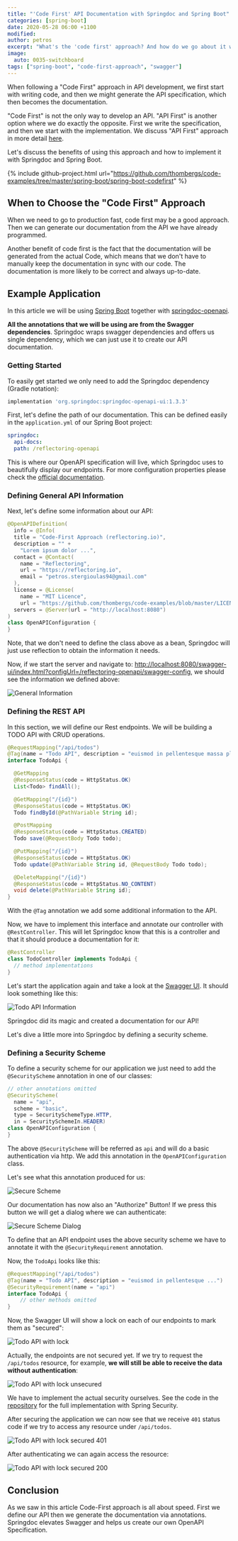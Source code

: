 ```yaml
---
title: "'Code First' API Documentation with Springdoc and Spring Boot"
categories: [spring-boot]
date: 2020-05-28 06:00 +1100
modified: 
author: petros
excerpt: "What's the 'code first' approach? And how do we go about it with Springdoc and Spring Boot? This guide explains and showcases this approach."
image:
  auto: 0035-switchboard
tags: ["spring-boot", "code-first-approach", "swagger"]
---
```


When following a "Code First" approach in API development, we first start with writing code, and then we might generate the API specification, which then becomes the documentation.

"Code First" is not the only way to develop an API. "API First" is another option where we do exactly the opposite. First we write the specification, and then we start with the implementation. 
We discuss "API First" approach in more detail [here](https://reflectoring.io/spring-boot-openapi/).

Let's discuss the benefits of using this approach and how to implement it with Springdoc and Spring Boot.

{% include github-project.html url="https://github.com/thombergs/code-examples/tree/master/spring-boot/spring-boot-codefirst" %}

## When to Choose the "Code First" Approach

When we need to go to production fast, code first may be a good approach. Then we can generate our documentation from the API we have already programmed.

Another benefit of code first is the fact that the documentation will be generated from the actual Code, which means that we don't have to manually keep the documentation in sync with our code. The documentation is more likely to be correct and always up-to-date.

## Example Application

In this article we will be using [Spring Boot](https://spring.io/projects/spring-boot) together with [springdoc-openapi](https://springdoc.org/).

**All the annotations that we will be using are from the Swagger dependencies**. Springdoc wraps swagger dependencies and offers us single dependency, which we can just use it to create our API documentation.

### Getting Started

To easily get started we only need to add the Springdoc dependency (Gradle notation):

```groovy
implementation 'org.springdoc:springdoc-openapi-ui:1.3.3'
```

First, let's define the path of our documentation. This can be defined easily in the `application.yml` of our Spring Boot project:

```yaml
springdoc:
  api-docs:
  path: /reflectoring-openapi
```

This is where our OpenAPI specification will live, which Springdoc uses to beautifully display our endpoints. For more configuration properties please check the [official documentation](https://springdoc.org/springdoc-properties.html).

### Defining General API Information

Next, let's define some information about our API:

```java
@OpenAPIDefinition(
  info = @Info(
  title = "Code-First Approach (reflectoring.io)",
  description = "" +
    "Lorem ipsum dolor ...",
  contact = @Contact(
    name = "Reflectoring", 
    url = "https://reflectoring.io", 
    email = "petros.stergioulas94@gmail.com"
  ),
  license = @License(
    name = "MIT Licence", 
    url = "https://github.com/thombergs/code-examples/blob/master/LICENSE")),
  servers = @Server(url = "http://localhost:8080")
)
class OpenAPIConfiguration {
}
```

Note, that we don't need to define the class above as a bean, Springdoc will just use reflection to obtain the information it needs.


Now, if we start the server and navigate to: [http://localhost:8080/swagger-ui/index.html?configUrl=/reflectoring-openapi/swagger-config](http://localhost:8080/swagger-ui/index.html?configUrl=/reflectoring-openapi/swagger-config), we should see the information we defined above:

![General Information](/assets/img/posts/reflect-92/general-info.png)

### Defining the REST API

In this section, we will define our Rest endpoints. We will be building a TODO API with CRUD operations.

```java
@RequestMapping("/api/todos")
@Tag(name = "Todo API", description = "euismod in pellentesque massa placerat duis ultricies lacus sed turpis")
interface TodoApi {

  @GetMapping
  @ResponseStatus(code = HttpStatus.OK)
  List<Todo> findAll();

  @GetMapping("/{id}")
  @ResponseStatus(code = HttpStatus.OK)
  Todo findById(@PathVariable String id);

  @PostMapping
  @ResponseStatus(code = HttpStatus.CREATED)
  Todo save(@RequestBody Todo todo);

  @PutMapping("/{id}")
  @ResponseStatus(code = HttpStatus.OK)
  Todo update(@PathVariable String id, @RequestBody Todo todo);

  @DeleteMapping("/{id}")
  @ResponseStatus(code = HttpStatus.NO_CONTENT)
  void delete(@PathVariable String id);
}
```

With the `@Tag` annotation we add some additional information to the API.

Now, we have to implement this interface and annotate our controller with 
`@RestController`. This will let Springdoc know that this is a controller and that it should produce a documentation for it:
```java
@RestController
class TodoController implements TodoApi {
  // method implementations  
}
```

Let's start the application again and take a look at the [Swagger UI](http://localhost:8080/swagger-ui/index.html?configUrl=/reflectoring-openapi/swagger-config). It should look something like this:

![Todo API Information](/assets/img/posts/reflect-92/todo-api-info.png)

Springdoc did its magic and created a documentation for our API!

Let's dive a little more into Springdoc by defining a security scheme.

### Defining a Security Scheme

To define a security scheme for our application we just need to add the `@SecurityScheme` annotation in one of our classes:

```java
// other annotations omitted
@SecurityScheme(
  name = "api", 
  scheme = "basic",
  type = SecuritySchemeType.HTTP,
  in = SecuritySchemeIn.HEADER)
class OpenAPIConfiguration {
}
```

The above `@SecurityScheme` will be referred as `api` and will do a basic authentication via http. We add this annotation in the `OpenAPIConfiguration` class.

Let's see what this annotation produced for us:

![Secure Scheme](/assets/img/posts/reflect-92/secure-scheme.png)

Our documentation has now also an "Authorize" Button! If we press this button we will get a dialog where we can authenticate:

![Secure Scheme Dialog](/assets/img/posts/reflect-92/secure-scheme-dialog.png)

To define that an API endpoint uses the above security scheme we have to annotate it with the `@SecurityRequirement` annotation.

Now, the `TodoApi` looks like this:
```java
@RequestMapping("/api/todos")
@Tag(name = "Todo API", description = "euismod in pellentesque ...")
@SecurityRequirement(name = "api")
interface TodoApi {
    // other methods omitted
}
```

Now, the Swagger UI will show a lock on each of our endpoints to mark them as "secured":

![Todo API with lock](/assets/img/posts/reflect-92/todo-api-info-with-lock.png)

Actually, the endpoints are not secured yet. If we try to request the `/api/todos` resource, for example, **we will still be able to receive the data without authentication**:

![Todo API with lock unsecured](/assets/img/posts/reflect-92/todo-api-info-with-lock-unsecured.png)

We have to implement the actual security ourselves. See the code in the [repository](todo_link) for the full implementation with Spring Security.

After securing the application we can now see that we receive `401` status code if we try to access any resource under `/api/todos`.

![Todo API with lock secured 401](/assets/img/posts/reflect-92/todo-api-info-with-lock-secured-401.png)

After authenticating we can again access the resource:

![Todo API with lock secured 200](/assets/img/posts/reflect-92/todo-api-info-with-lock-secured-200.png)

## Conclusion

As we saw in this article Code-First approach is all about speed. First we define our API then we generate the documentation via annotations.
Springdoc elevates Swagger and helps us create our own OpenAPI Specification.





